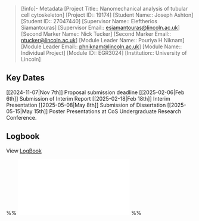 
> [!info]- Metadata
> [Project Title:: Nanomechanical analysis of tubular cell cytoskeleton]
> [Project ID:: 19174]
> [Student Name:: Joseph Ashton]
> [Student ID:: 27047440] 
> [Supervisor Name:: Eleftherios Siamantouras] 
> [Supervisor Email:: esiamantouras@lincoln.ac.uk]
> [Second Marker Name:: Nick Tucker]
> [Second Marker Email:: ntucker@lincoln.ac.uk]
> [Module Leader Name:: Pouriya H Niknam]
> [Module Leader Email:: phniknam@lincoln.ac.uk] 
> [Module Name:: Individual Project]
> [Module ID:: EGR3024]
> [Institution:: University of Lincoln]

## Key Dates

[[2024-11-07|Nov 7th]] Proposal submission deadline
[[2025-02-06|Feb 6th]] Submission of Interim Report
[[2025-02-18|Feb 18th]] Interim Presentation
[[2025-05-08|May 8th]] Submission of Dissertation
[[2025-05-15|May 15th]] Poster Presentations at CoS Undergraduate Research Conference. 

## Logbook

View [LogBook](LogBook.md)

%% ![Full LogBook](Full%20LogBook.md) %%